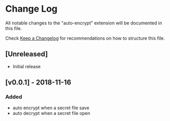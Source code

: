 # Change Log
All notable changes to the "auto-encrypt" extension will be documented in this file.

Check [Keep a Changelog](http://keepachangelog.com/) for recommendations on how to structure this file.

## [Unreleased]
- Initial release

## [v0.0.1] - 2018-11-16

### Added
- auto encrypt when a secret file save
- auto decrypt when a secret file open